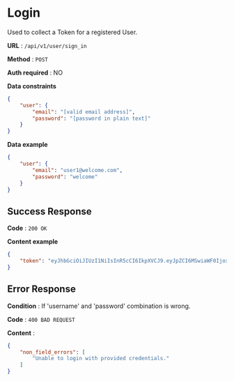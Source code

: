 # Login

Used to collect a Token for a registered User.

**URL** : `/api/v1/user/sign_in`

**Method** : `POST`

**Auth required** : NO

**Data constraints**

```json
{
    "user": {
        "email": "[valid email address]",
        "password": "[password in plain text]"
    }
}
```

**Data example**

```json
{
    "user": {
        "email": "user1@welcome.com",
        "password": "welcome"
    }
}
```

## Success Response

**Code** : `200 OK`

**Content example**

```json
{
    "token": "eyJhbGciOiJIUzI1NiIsInR5cCI6IkpXVCJ9.eyJpZCI6MSwiaWF0IjoxNTY5MjQzNTE1fQ.bLWjzEL-2XQ10G_cT1FcLz67QaFnKey8LeakKKBV1b8"
}
```

## Error Response

**Condition** : If 'username' and 'password' combination is wrong.

**Code** : `400 BAD REQUEST`

**Content** :

```json
{
    "non_field_errors": [
        "Unable to login with provided credentials."
    ]
}
```